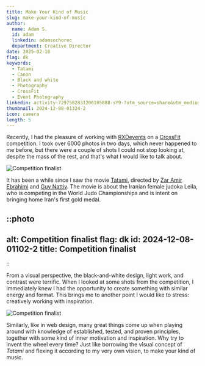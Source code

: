 ```yaml
---
title: Make Your Kind of Music
slug: make-your-kind-of-music
author:
  name: Adam S.
  id: adam
  linkedin: adamsochorec
  department: Creative Director
date: 2025-02-18
flag: dk
keywords:
  - Tatami
  - Canon
  - Black and white
  - Photography
  - CrossFit
  - Event Photography
linkedin: activity-7297582831206105088-sY9-?utm_source=share&utm_medium=member_desktop&rcm=ACoAADhnnusBAz9utnV3BAcpNUWP9RVjWhswzLo
thumbnail: 2024-12-08-01324-2
icon: camera
length: 5
---
```


Recently, I had the pleasure of working with [RXDevents](https://www.rxd.dk) on a [CrossFit](https://crossfitpitstop.dk) competition. I took over 6000 photos in two days, which never happened to me before, but there were a couple of shots I could not stop looking at, despite the mass of the rest, and that's what I would like to talk about.

![Competition finalist](https://cdn.slavic.media/img/2024-12-08-01324-2/public "Competition finalist")

It has been a while since I saw the movie [Tatami](https://www.imdb.com/title/tt26674818/?ref_=nm_ov_bio_lk), directed by [Zar Amir Ebrahimi](https://www.imdb.com/name/nm4399355/?ref_=tt_ov_dr_1) and [Guy Nattiv](https://www.imdb.com/name/nm1142235/?ref_=tt_ov_dr_2). The movie is about the Iranian female judoka Leila, who is competing in the World Judo Championships and is intent on bringing home Iran's first gold medal.

::photo
---
alt: Competition finalist
flag: dk
id: 2024-12-08-01102-2
title: Competition finalist
---
::

From a visual perspective, the black-and-white design, light work, and contrast were terrific. When I looked at some shots from the competition, I immediately knew I had the opportunity to create something with similar energy and format. This brings me to another point I would like to stress: creatively working with inspiration.

![Competition finalist](https://cdn.slavic.media/img/2024-12-08-01102-2/public "Competition finalist")

Similarly, like in web design, many great things come up when playing around with knowledge of established, tested, and proven principles, together with some kind of inner motivation and inspiration. Why try to invent the wheel every time? Just like borrowing the visual concept of *Tatami* and flexing it according to my very own vision, to make your kind of music.
